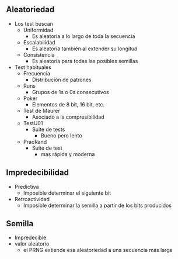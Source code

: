 ## Aleatoriedad
- Los test buscan 
	- Uniformidad
		- Es aleatoria a lo largo de toda la secuencia
	- Escalabilidad 
		- Es aleatoria también al extender su longitud
	- Consistencia 
		- Es aleatoria para todas las posibles semillas
- Test habituales
	- Frecuencia 
		- Distribución de patrones
	- Runs 
		- Grupos de 1s o 0s consecutivos
	- Poker
		- Elementos de 8 bit, 16 bit, etc.
	- Test de Maurer
		- Asociado a la compresibilidad
	- TestU01
		- Suite de tests 
			- Bueno pero lento
	- PracRand 
		- Suite de test 
			- mas rápida y moderna

## Impredecibilidad
- Predictiva
	- Imposible determinar el siguiente bit
- Retroactividad 
	- Imposible determinar la semilla a partir de los bits producidos

## Semilla
- Impredecible 
- valor aleatorio
	- el PRNG extiende esa aleatoriedad a una secuencia más larga
